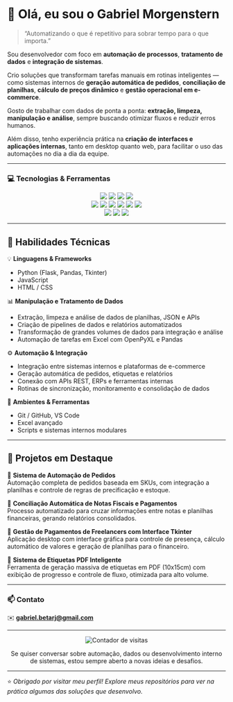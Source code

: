 # 👋 Olá, eu sou o Gabriel Morgenstern  

> “Automatizando o que é repetitivo para sobrar tempo para o que importa.”

Sou desenvolvedor com foco em **automação de processos**, **tratamento de dados** e **integração de sistemas**.  

Crio soluções que transformam tarefas manuais em rotinas inteligentes — como sistemas internos de **geração automática de pedidos**, **conciliação de planilhas**, **cálculo de preços dinâmico** e **gestão operacional em e-commerce**.

Gosto de trabalhar com dados de ponta a ponta: **extração, limpeza, manipulação e análise**, sempre buscando otimizar fluxos e reduzir erros humanos.

Além disso, tenho experiência prática na **criação de interfaces e aplicações internas**, tanto em desktop quanto web, para facilitar o uso das automações no dia a dia da equipe.

---

### 💻 Tecnologias & Ferramentas

<p align="center">
  <!-- Linguagens -->
  <img src="https://img.shields.io/badge/Python-3776AB?style=for-the-badge&logo=python&logoColor=white" />
  <img src="https://img.shields.io/badge/JavaScript-F7DF1E?style=for-the-badge&logo=javascript&logoColor=black" />
  <img src="https://img.shields.io/badge/HTML5-E34F26?style=for-the-badge&logo=html5&logoColor=white" />
  <img src="https://img.shields.io/badge/CSS3-1572B6?style=for-the-badge&logo=css3&logoColor=white" />
  <br>
  <!-- Frameworks & Libs -->
  <img src="https://img.shields.io/badge/Flask-000000?style=for-the-badge&logo=flask&logoColor=white" />
  <img src="https://img.shields.io/badge/Pandas-150458?style=for-the-badge&logo=pandas&logoColor=white" />
  <img src="https://img.shields.io/badge/Tkinter-FFDA44?style=for-the-badge&logo=python&logoColor=black" />
  <img src="https://img.shields.io/badge/Selenium-43B02A?style=for-the-badge&logo=selenium&logoColor=white" />
  <img src="https://img.shields.io/badge/OpenPyXL-1C5D99?style=for-the-badge&logo=microsoft-excel&logoColor=white" />
  <img src="https://img.shields.io/badge/ReportLab-FF6F00?style=for-the-badge&logo=adobeacrobatreader&logoColor=white" />
  <br>
  <!-- Integrações -->
  <img src="https://img.shields.io/badge/Tiny%20ERP-005EB8?style=for-the-badge" />
  <img src="https://img.shields.io/badge/Bling-FFD700?style=for-the-badge" />
  <img src="https://img.shields.io/badge/E--commerce%20(Automação%20%26%20Integrações)-4CAF50?style=for-the-badge" />
</p>

---

## 🧠 Habilidades Técnicas

💡 **Linguagens & Frameworks**  
- Python (Flask, Pandas, Tkinter)  
- JavaScript  
- HTML / CSS  

📊 **Manipulação e Tratamento de Dados**  
- Extração, limpeza e análise de dados de planilhas, JSON e APIs  
- Criação de pipelines de dados e relatórios automatizados  
- Transformação de grandes volumes de dados para integração e análise  
- Automação de tarefas em Excel com OpenPyXL e Pandas  

⚙️ **Automação & Integração**  
- Integração entre sistemas internos e plataformas de e-commerce  
- Geração automática de pedidos, etiquetas e relatórios  
- Conexão com APIs REST, ERPs e ferramentas internas  
- Rotinas de sincronização, monitoramento e consolidação de dados  

💼 **Ambientes & Ferramentas**  
- Git / GitHub, VS Code  
- Excel avançado  
- Scripts e sistemas internos modulares  

---

## 🚀 Projetos em Destaque

🔹 **Sistema de Automação de Pedidos**  
Automação completa de pedidos baseada em SKUs, com integração a planilhas e controle de regras de precificação e estoque.  

🔹 **Conciliação Automática de Notas Fiscais e Pagamentos**  
Processo automatizado para cruzar informações entre notas e planilhas financeiras, gerando relatórios consolidados.  

🔹 **Gestão de Pagamentos de Freelancers com Interface Tkinter**  
Aplicação desktop com interface gráfica para controle de presença, cálculo automático de valores e geração de planilhas para o financeiro.  

🔹 **Sistema de Etiquetas PDF Inteligente**  
Ferramenta de geração massiva de etiquetas em PDF (10x15cm) com exibição de progresso e controle de fluxo, otimizada para alto volume.

---

### 📫 Contato

✉️ **gabriel.betarj@gmail.com**

---

<p align="center">
  <img src="https://komarev.com/ghpvc/?username=gabrielmorgenstern&color=blue&style=for-the-badge" alt="Contador de visitas" />
</p>

<p align="center">
  Se quiser conversar sobre automação, dados ou desenvolvimento interno de sistemas, estou sempre aberto a novas ideias e desafios.

  ---
  
⭐ *Obrigado por visitar meu perfil! Explore meus repositórios para ver na prática algumas das soluções que desenvolvo.*  

</p>
